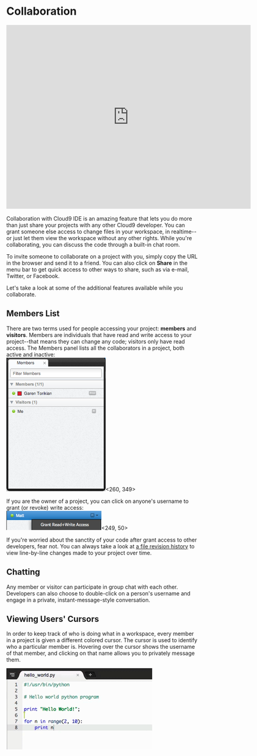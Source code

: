 # Collaboration

<div class="video-container">
<iframe width="640" height="480" src="https://www.youtube.com/embed/V7Kx9Hd5EYY" frameborder="0" allowfullscreen></iframe>
</div>

Collaboration with Cloud9 IDE is an amazing feature that lets you do more than just share your projects with any other Cloud9 developer. You can grant someone else access to change files in your workspace, in realtime--or just let them view the workspace without any other rights. While you're collaborating, you can discuss the code through a built-in chat room.

To invite someone to collaborate on a project with you, simply copy the URL in the browser and send it to a friend. You can also click on **Share** in the menu bar to get quick access to other ways to share, such as via e-mail, Twitter, or Facebook.

Let's take a look at some of the additional features available while you collaborate.

## Members List

There are two terms used for people accessing your project: **members** and **visitors**. Members are individuals that have read and write access to your project--that means they can change any code; visitors only have read access. The Members panel lists all the collaborators in a project, both active and inactive:  
![The Members Panel](./resources/images/members_panel.png)<260, 349>

If you are the owner of a project, you can click on anyone's username to grant (or revoke) write access:  
![Granting write access](./resources/images/collab_grant_access.png)<249, 50>

If you're worried about the sanctity of your code after grant access to other developers, fear not. You can always take a look at [a file revision history](./revisions.html) to view line-by-line changes made to your project over time.

## Chatting

Any member or visitor can participate in group chat with each other. Developers can also choose to double-click on a person's username and engage in a private, instant-message-style conversation.

## Viewing Users' Cursors

In order to keep track of who is doing what in a workspace, every member in a project is given a different colored cursor. The cursor is used to identify who a particular member is. Hovering over the cursor shows the username of that member, and clicking on that name allows you to privately message them.

![Showing multiple cursors](./resources/anims/collab_multiuser_cursor.gif)